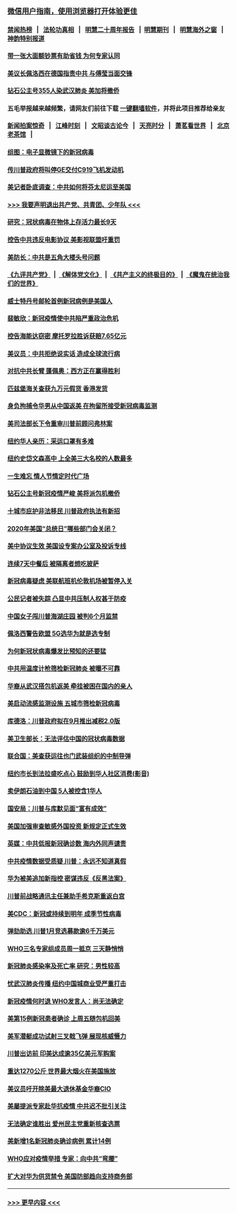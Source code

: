 ### [微信用户指南，使用浏览器打开体验更佳](https://github.com/gfw-breaker/banned-news1/blob/master/indexes/wechat-guide.md?t=0)
#### [禁闻热榜](热点新闻.md?t=0)  &nbsp;&nbsp;|&nbsp;&nbsp; [法轮功真相](https://github.com/gfw-breaker/truth/blob/master/README.md?t=0) &nbsp;&nbsp;|&nbsp;&nbsp; [明慧二十周年报告](https://github.com/gfw-breaker/mh-reports/blob/master/README.md?t=0) &nbsp;&nbsp;|&nbsp;&nbsp;[明慧期刊](https://github.com/gfw-breaker/mh-qikan) &nbsp;&nbsp;|&nbsp;&nbsp; [明慧海外之窗](https://github.com/gfw-breaker/mh-news/blob/master/README.md?t=0) &nbsp;&nbsp;|&nbsp;&nbsp; [神韵特别报道](https://github.com/gfw-breaker/mh-news/blob/master/shenyun.md?t=0)
#### [带一张大面额钞票有助省钱 为何专家认同](../pages/nsc412/n11870166.md?t=02161922) 
#### [美议长佩洛西在德国指责中共 与傅莹当面交锋](../pages/nsc412/n11872375.md?t=02161922) 
#### [钻石公主号355人染武汉肺炎 美加将撤侨](../pages/nsc412/n11872392.md?t=02161922) 
#### 五毛举报越来越频繁，请网友们前往下载 [一键翻墙软件](https://github.com/gfw-breaker/ssr-accounts)，并将此项目推荐给亲友
#### [新闻拍案惊奇](https://github.com/gfw-breaker/banned-news1/blob/master/pages/link4.md) &nbsp;&nbsp;|&nbsp;&nbsp; [江峰时刻](https://github.com/gfw-breaker/banned-news1/blob/master/pages/link4.md) &nbsp;&nbsp;|&nbsp;&nbsp; [文昭谈古论今](https://github.com/gfw-breaker/banned-news1/blob/master/pages/link4.md) &nbsp;&nbsp;|&nbsp;&nbsp; [天亮时分](https://github.com/gfw-breaker/banned-news1/blob/master/pages/link4.md) &nbsp;&nbsp;|&nbsp;&nbsp; [萧茗看世界](https://github.com/gfw-breaker/banned-news1/blob/master/pages/link4.md) &nbsp;&nbsp;|&nbsp;&nbsp; [北京老茶馆](https://github.com/gfw-breaker/banned-news1/blob/master/pages/link4.md) &nbsp;&nbsp;|&nbsp;&nbsp; 
#### [组图：电子显微镜下的新冠病毒](../pages/nsc412/n11872057.md?t=02161922) 
#### [传川普政府将叫停GE交付C919飞机发动机](../pages/nsc412/n11871600.md?t=02161922) 
#### [美记者卧底调查：中共如何将芬太尼运至美国](../pages/nsc412/n11871821.md?t=02161922) 
#### [>>> 我要声明退出共产党、共青团、少年队 <<<](https://github.com/begood0513/goodnews/blob/master/quit/letter.md) 
#### [研究：冠状病毒在物体上存活力最长9天](../pages/nsc412/n11871871.md?t=02161922) 
#### [控告中共违反电影协议 美影视联盟吁重罚](../pages/nsc412/n11871820.md?t=02161922) 
#### [美防长：中共是五角大楼头号问题](../pages/nsc412/n11871768.md?t=02161922) 
#### [《九评共产党》](https://github.com/begood0513/9ping.md/blob/master/README.md) &nbsp;|&nbsp; [《解体党文化》](../../../../jtdwh.md/blob/master/README.md)  &nbsp;|&nbsp; [《共产主义的终极目的》](../../../../gczydzjmd.md/blob/master/README.md) &nbsp;|&nbsp; [《魔鬼在统治我们的世界》](../../../../mgztzwmdsj.md/blob/master/README.md) 
#### [威士特丹号邮轮首例新冠病例是美国人](../pages/nsc412/n11871731.md?t=02161922) 
#### [裴敏欣：新冠疫情使中共陷严重政治危机](../pages/nsc412/n11871514.md?t=02161922) 
#### [控告海能达窃密 摩托罗拉胜诉获赔7.65亿元](../pages/nsc412/n11871594.md?t=02161922) 
#### [美议员：中共拒绝说实话 造成全球流行病](../pages/nsc412/n11871582.md?t=02161922) 
#### [对抗中共长臂 蓬佩奥：西方正在赢得胜利](../pages/nsc412/n11871500.md?t=02161922) 
#### [匹兹堡海关查获九万元假货 香港发货](../pages/nsc412/n11870716.md?t=02161922) 
#### [身负拘捕令华男从中国返美  在拘留所接受新冠病毒监测](../pages/nsc412/n11870710.md?t=02161922) 
#### [美司法部长下令重审川普前顾问弗林案](../pages/nsc412/n11870258.md?t=02161922) 
#### [纽约华人亲历：采运口罩有多难](../pages/nsc412/n11870531.md?t=02161922) 
#### [纽约史岱文森高中  上全美三大名校的人数最多](../pages/nsc412/n11870557.md?t=02161922) 
#### [一生难忘 情人节情定时代广场](../pages/nsc412/n11870536.md?t=02161922) 
#### [钻石公主号新冠疫情严峻 美将派包机撤侨](../pages/nsc412/n11870505.md?t=02161922) 
#### [十城市庇护非法移民 川普政府执法有新招](../pages/nsc412/n11870410.md?t=02161922) 
#### [2020年美国“总统日”哪些部门会关闭？](../pages/nsc412/n11870148.md?t=02161922) 
#### [美中协议生效 美国设专案办公室及投诉专线](../pages/nsc412/n11870266.md?t=02161922) 
#### [连续7天中餐后 被隔离者想吃披萨](../pages/nsc412/n11870243.md?t=02161922) 
#### [新冠病毒疑虑 美联航班机伦敦机场被暂停入关](../pages/nsc412/n11870015.md?t=02161922) 
#### [公民记者被失踪 凸显中共压制人权甚于防疫](../pages/nsc412/n11870042.md?t=02161922) 
#### [中国女子闯川普海湖庄园 被判6个月监禁](../pages/nsc412/n11869919.md?t=02161922) 
#### [佩洛西警告欧盟 5G选华为就是选专制](../pages/nsc412/n11869898.md?t=02161922) 
#### [为何新冠状病毒爆发比预知的还要猛](../pages/nsc412/n11869828.md?t=02161922) 
#### [中共用温度计枪筛检新冠肺炎 被曝不可靠](../pages/nsc412/n11869707.md?t=02161922) 
#### [华裔从武汉搭包机返美 牵挂被困在国内的亲人](../pages/nsc412/n11869711.md?t=02161922) 
#### [美启动流感监测设施 五城市筛检新冠病毒](../pages/nsc412/n11869689.md?t=02161922) 
#### [库德洛：川普政府拟在9月推出减税2.0版](../pages/nsc412/n11869627.md?t=02161922) 
#### [美卫生部长：无法评估中国的冠状病毒数据](../pages/nsc412/n11869301.md?t=02161922) 
#### [联合国：美查获运往也门武装组织的中制导弹](../pages/nsc412/n11868677.md?t=02161922) 
#### [纽约市长到法拉盛吃点心  鼓励到华人社区消费(影音)](../pages/nsc412/n11868197.md?t=02161922) 
#### [卖伊朗石油到中国  5人被控含1华人](../pages/nsc412/n11867988.md?t=02161922) 
#### [国安局：川普与库默见面“富有成效”](../pages/nsc412/n11867976.md?t=02161922) 
#### [美国加强审查敏感外国投资 新规定正式生效](../pages/nsc412/n11868041.md?t=02161922) 
#### [英媒：中共低报新冠确诊数 海内外同声谴责](../pages/nsc412/n11867421.md?t=02161922) 
#### [中共疫情数据受质疑 川普：永远不知道真假](../pages/nsc412/n11867195.md?t=02161922) 
#### [华为被美追加新指控 密谋违反《反黑法案》](../pages/nsc412/n11867191.md?t=02161922) 
#### [川普前战略通讯主任兼助手希克斯重返白宫](../pages/nsc412/n11867104.md?t=02161922) 
#### [美CDC：新冠或持续到明年 成季节性病毒](../pages/nsc412/n11867279.md?t=02161922) 
#### [弹劾助选 川普1月竞选募款逾6千万美元](../pages/nsc412/n11866950.md?t=02161922) 
#### [WHO三名专家组成员周一抵京 三天静悄悄](../pages/nsc412/n11866947.md?t=02161922) 
#### [新冠肺炎感染率及死亡率 研究：男性较高](../pages/nsc412/n11866956.md?t=02161922) 
#### [忧武汉肺炎传播 纽约中国城商业受严重打击](../pages/nsc412/n11866902.md?t=02161922) 
#### [新冠疫情何时退 WHO发言人：尚无法确定](../pages/nsc412/n11866864.md?t=02161922) 
#### [美第15例新冠患者确诊 上周五随包机回美](../pages/nsc412/n11866852.md?t=02161922) 
#### [美军潜艇成功试射三叉戟飞弹 展现核威慑力](../pages/nsc412/n11866046.md?t=02161922) 
#### [川普出访前 印美达成逾35亿美元军购案](../pages/nsc412/n11865444.md?t=02161922) 
#### [重达1270公斤 世界最大烟火在美国施放](../pages/nsc412/n11865198.md?t=02161922) 
#### [美议员吁开除美最大退休基金华裔CIO](../pages/nsc412/n11865230.md?t=02161922) 
#### [美屡提派专家赴华抗疫情 中共迟不批引关注](../pages/nsc412/n11864719.md?t=02161922) 
#### [无法确定谁胜出 爱州民主党重新核查选票](../pages/nsc412/n11864830.md?t=02161922) 
#### [美新增1名新冠肺炎确诊病例 累计14例](../pages/nsc412/n11864893.md?t=02161922) 
#### [WHO应对疫情举措 专家：向中共“弯腰”](../pages/nsc412/n11864727.md?t=02161922) 
#### [扩大对华为供货禁令 美国防部趋向支持商务部](../pages/nsc412/n11864773.md?t=02161922) 

----
#### [ >>> 更早内容 <<< ](../indexes/nsc412-earlier.md)
